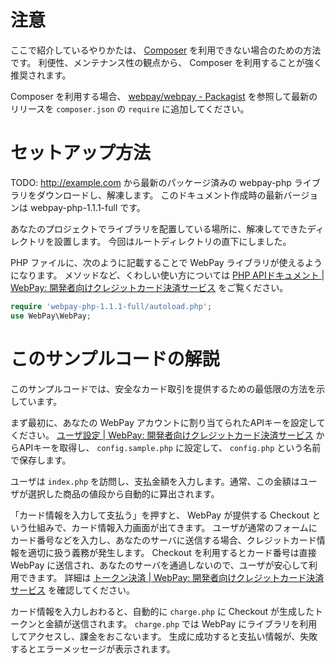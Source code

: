 # 注意

ここで紹介しているやりかたは、 [Composer](http://getcomposer.org) を利用できない場合のための方法です。
利便性、メンテナンス性の観点から、 Composer を利用することが強く推奨されます。

Composer を利用する場合、 [webpay/webpay - Packagist](https://packagist.org/packages/webpay/webpay) を参照して最新のリリースを `composer.json` の `require` に追加してください。

# セットアップ方法

TODO: http://example.com から最新のパッケージ済みの webpay-php ライブラリをダウンロードし、解凍します。
このドキュメント作成時の最新バージョンは webpay-php-1.1.1-full です。

あなたのプロジェクトでライブラリを配置している場所に、解凍してできたディレクトリを設置します。
今回はルートディレクトリの直下にしました。

PHP ファイルに、次のように記載することで WebPay ライブラリが使えるようになります。
メソッドなど、くわしい使い方については [PHP APIドキュメント | WebPay: 開発者向けクレジットカード決済サービス](https://webpay.jp/docs/api/php) をご覧ください。

```php
require 'webpay-php-1.1.1-full/autoload.php';
use WebPay\WebPay;
```

# このサンプルコードの解説

このサンプルコードでは、安全なカード取引を提供するための最低限の方法を示しています。

まず最初に、あなたの WebPay アカウントに割り当てられたAPIキーを設定してください。
[ユーザ設定 | WebPay: 開発者向けクレジットカード決済サービス](https://webpay.jp/settings) からAPIキーを取得し、 `config.sample.php` に設定して、 `config.php` という名前で保存します。

ユーザは `index.php` を訪問し、支払金額を入力します。通常、この金額はユーザが選択した商品の値段から自動的に算出されます。

「カード情報を入力して支払う」を押すと、 WebPay が提供する Checkout という仕組みで、カード情報入力画面が出てきます。
ユーザが通常のフォームにカード番号などを入力し、あなたのサーバに送信する場合、クレジットカード情報を適切に扱う義務が発生します。
Checkout を利用するとカード番号は直接 WebPay に送信され、あなたのサーバを通過しないので、ユーザが安心して利用できます。
詳細は [トークン決済 | WebPay: 開発者向けクレジットカード決済サービス](https://webpay.jp/docs/payments_with_token) を確認してください。

カード情報を入力しおわると、自動的に `charge.php` に Checkout が生成したトークンと金額が送信されます。
`charge.php` では WebPay にライブラリを利用してアクセスし、課金をおこないます。
生成に成功すると支払い情報が、失敗するとエラーメッセージが表示されます。
